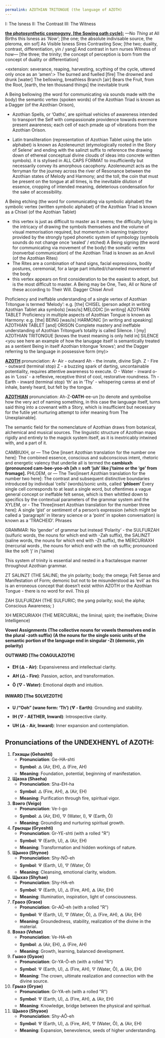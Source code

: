 ```yaml
---
permalink: AZOTHIAN TRITONGUE (the language of AZOTH)
---
```

I: The Isness 
II: The Contrast 
III: The Witness

<b><u>the photosynthetic cosmogyny, [the Sowing oath cycle]:</u></b>
—No *Thing* at All Births this Isness as ‘*Now’*;  [the one; the absolute indivisable source, the pleroma, ein sof]
As Visible Isness Sires Contrasting Sow;  [the two; duality, contrast, differentiation, yin / yang]
And contrast in turn nurses Witness of how— [the three; the trinity; the concept of perception is born from the concept of duality or differentiation]

<extension: severance, reaping, harvesting, scything of the cycle, uttered only once as an ‘amen’:>
The burned and fuelled [fire]
The drowned and drunk [water]
The bellowing, breathless Branch [air]
Bears the Fruit, from the Root, [earth, the ten thousand things]
the inevitable trunk





A Being bellowing (the word for communicating via sounds made with the body) the semantic vertex (spoken words) of the Azothian Triad is known as a Dagger (of the Azothian Orison), 
- Azothian Spells, or ‘Oaths’, are spiritual vehicles of awareness intended to transport the Self with compassionate providence towards evermore present awareness; each cell of each pmade up of vibrations from the Azothian Orison.


- Latin transliteration (representation of Azothian Tablet using the latin alphabet) is known as Azoleneumzt (etymologically rooted in the Story of Selene’ and ending with the salinzt suffix to reference the drawing down of ethereal conceptual divine clouds of ideas into concrete written symbols). it is stylised in ALL CAPS FORMAT to insufficiently but necessarily convey its amorphous cacophony. Azoleneumzt acts as the ferryman for the journey across the river of Resonance between the Azothian states of Melody and Harmony; and the toll, the coin that must be present on the tongue at all times, is the inevitable dilution of essence, cropping of intended meaning, deleterious condensation for the sake of accessibility. 

A Being etching (the word for communicating via symbolic alphabet) the symbolic vertex (written symbolic alphabet) of the Azothian Triad is known as a Chisel (of the Azothian Tablet)

- this vertex is just as difficult to master as it seems; the difficulty lying in the intricacy of drawing the symbols themselves and the volume of visual memorisation required, but momentum in learning trajectory provided by the strongly typed phonetic system of symbology (symbols sounds do not change once ‘sealed’ / etched)
A Being signing (the word for communicating via movement of the body) the somatic vertex (nonverbal communication) of the Azothian Triad is known as an Anvil (of the Azothian Rites) 
- The Rites are a combination of hand signs, facial expressions, bodily postures, ceremonial, for a large part intuited/channeled movement of the body 
- this vertex appears on first consideration to be the easiest to adopt, but is the most difficult to master. 
A Being may be One, Two, All or None of these according to Their Will. 
Dagger
Chisel
Anvil 


Proficiency and ineffable understanding of a single vertex of Azothian Tritongue is termed ‘Melody’: e.g. [the] CHISEL (person adept in writing Azothian Tablet aka symbols) [was/is] MELODIC [in writing] AZOTHIAN TABLET 
Proficiency in multiple aspects of Azothian Tongue is known as Harmony: e.g. [the] BEING [was/is] HARMONIC [in writing and speaking] AZOTHIAN TABLET [and] ORISON
Complete mastery and ineffable understanding of Azothian Tritongue’s totality is called Silence. I [my] AZOTHIAN TRITONGUE [knows the truest meaning is only held in] SILENCE <you see here an example of how the lanugage itself is semantically treated as a sentient Being in itself Azothian tritongue ‘knows’; and the Dagger referring to the language in possessive form (my)>



<b><u>AZOTH</u></b> pronunciation:
A- Air - outward Ah - the innate, divine Sigh.
Z - Fire - outward (terminal stop) Z - a buzzing spark of darting, uncontainable potentiality, requires attentive awareness to execute. 
O - Water - inward o- as in ‘Loss’ - a reflexive, receptive thirst of cool, restorative roundness.
Th - Earth - inward (terminal stop) ‘th’ as in ‘Thy’ - whispering caress at end of inhale, barely heard, but felt by the tongue.

<b><u>AZOTHIAN</u></b> pronunciation: 
Ah-Z-**OATH**-ee-un [to denote and symbolise how the very act of naming something, in this case the language itself, turns said thing into a covenant with a Story, which is insufficient but necessary for the futile yet nurturing attempt to infer meaning from The Unexplainable].

The semantic field for the nomenclature of Azothian draws from botanical, alchemical and musical sources. The linguistic structure of Azothian maps rigidly and entirely to the magick system itself, as it is inextricably intwined with, and a part of it. 


CAMBIUXH, or — The One [insert Azothian translation for the number one here]: The combined essence, conscious and subconscious intent, rhetoric and energetic valency that underlie all is termed the **cambiuxh (**pronounced cam-bee-yoo-xh [xh = soft ‘juh’ like j’taime or the ‘ge’ from fromage]**.**
PHLOEM, or — The Two[insert Azothian translation for the number two here]: The contrast and subsequent distinctive boundaries introduced by individual ‘cells’ (words)/sonic units, called **‘phloem’**
Every single cell corresponds to at least a single word, but oftentimes a vague general concept or ineffable felt sense, which is then whittled down to specifics by the contextual parameters of the grammar system and the 
XYLEM, or - The Three[insert Azothian translation for the number three here]: A single ‘gist’ or sentiment of a person’s expression (which might be called a ‘paragraph’ in literary science or a ‘point’ in spoken conversation) is known as a ’TRACHEID’.
Phrases 

GRAMMAR:
No ‘gender’ of grammar but instead ‘Polarity’ - the SULFURZAH (sulfuric words, the nouns for which end with -Zah suffix), the SALINZT (saline words, the nouns for which end with -Zt suffix), the MERCURIAXH (mercurial words , the nouns for which end with the -xh suffix; pronounced like the soft ‘j’ in j'taime) 


This system of trinity is essential and nested in a fractalesque manner throughout Azothian grammar. 

ZT SALINZT (THE SALINE; the yin polarity; body; the omega; Felt Sense and Manifestation of Form; demonic but not to be misunderstood as ‘evil’ as this is an erroneous concept that doesn’t exist within AZOTH or the Azothian Tongue - there is no word for evil. This p) 

ZAH SULFURZAH (THE SULFURIC; the yang polarity; soul; the alpha; Conscious Awareness; )

XH MERCURIAXH (THE MERCURIAL; the liminal; spirit; the ineffable; Divine Intelligence)


**Vowel Assignments**
**(The collective nouns for vowels themselves end in the plural -zoth suffix)**
**(A the nouns for the single sonic units of the semantic portion of the language end in singular -Zt (demonic, yin polarity)**

**OUTWARD [The COAGULAZOTH]**
- **EH (🜁 - Air)**: Expansiveness and intellectual clarity.
- **AH (🜂 - Fire)**: Passion, action, and transformation.
- **Ö (🜄 - Water)**: Emotional depth and intuition.

**INWARD [The SOLVEZOTH]**
- **U /“Ooh” (wane form: ‘Th’) (🜃 - Earth)**: Grounding and stability.
- **IH (🜄 - AETHER, Inward)**: Introspective clarity.
- **UH (🜁 - Air, Inward)**: Inner expansion and contemplation.

## **Pronunciations of the UNDEXHENYL  of AZOTH:**
1. **Гэхащы (Gehashti)**
	- **Pronunciation**: Ge-HA-shti
	- **Symbol**: 🜁 (Air, EH), 🜂 (Fire, AH)
	- **Meaning**: Foundation, potential, beginning of manifestation.
1. **Щаэха (Shaeha)**
	- **Pronunciation**: Sha-EH-ha
	- **Symbol**: 🜂 (Fire, AH), 🜁 (Air, EH)
	- **Meaning**: Purification through fire, spiritual vigor.
1. **Вэиго (Veigo)**
	- **Pronunciation**: Ve-I-go
	- **Symbol**: 🜁 (Air, EH), 🜄 (Water, I), 🜃 (Earth, Ô)
	- **Meaning**: Grounding and nurturing spiritual growth.
1. **Грыэщы (Gryeshti)**
	- **Pronunciation**: Gr-YE-shti (with a rolled "R")
	- **Symbol**: 🜃 (Earth, U), 🜁 (Air, EH)
	- **Meaning**: Transformation and hidden workings of nature.
1. **Щыноэ (Shynoe)**
	- **Pronunciation**: Shy-NÔ-eh
	- **Symbol**: 🜃 (Earth, U), 🜄 (Water, Ô)
	- **Meaning**: Cleansing, emotional clarity, wisdom.
1. **Щыхаэ (Shyhae)**
	- **Pronunciation**: Shy-HA-eh
	- **Symbol**: 🜃 (Earth, U), 🜂 (Fire, AH), 🜁 (Air, EH)
	- **Meaning**: Illumination, inspiration, light of consciousness.
1. **Граоэ (Graoe)**
	- **Pronunciation**: Gr-AÔ-eh (with a rolled "R")
	- **Symbol**: 🜃 (Earth, U), 🜄 (Water, Ô), 🜂 (Fire, AH), 🜁 (Air, EH)
	- **Meaning**: Groundedness, stability, realization of the divine in the material.
1. **Вэхаэ (Vehae)**
	- **Pronunciation**: Ve-HA-eh
	- **Symbol**: 🜁 (Air, EH), 🜂 (Fire, AH)
	- **Meaning**: Growth, learning, balanced development.
1. **Гыаоэ (Gyaoe)**
	- **Pronunciation**: Gr-YA-Ô-eh (with a rolled "R")
	- **Symbol**: 🜃 (Earth, U), 🜂 (Fire, AH), 🜄 (Water, Ô), 🜁 (Air, EH)
	- **Meaning**: The crown, ultimate realization and connection with the divine source.
1. **Грыаэ (Gryae)**
	- **Pronunciation**: Gr-YA-eh (with a rolled "R")
	- **Symbol**: 🜃 (Earth, U), 🜂 (Fire, AH), 🜁 (Air, EH)
	- **Meaning**: Knowledge, bridge between the physical and spiritual.
1. **Щыаоэ (Shyaoe)**
	- **Pronunciation**: Shy-AÔ-eh
	- **Symbol**: 🜃 (Earth, U), 🜂 (Fire, AH), 🜄 (Water, Ô), 🜁 (Air, EH)
	- **Meaning**: Expansion, benevolence, seeds of higher understanding.